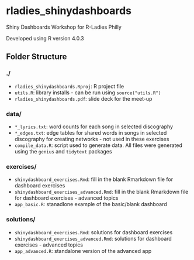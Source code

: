 # rladies_shinydashboards
Shiny Dashboards Workshop for R-Ladies Philly

Developed using R version 4.0.3

## Folder Structure

### ./

- `rladies_shinydashboards.Rproj`: R project file
- `utils.R`: library installs - can be run using `source("utils.R")`
- `rladies_shinydashboards.pdf`: slide deck for the meet-up

### data/
  
- `*_lyrics.txt`: word counts for each song in selected discography
- `*_edges.txt`: edge tables for shared words in songs in selected discography for creating networks - not used in these exercises
- `compile_data.R`: script used to generate data. All files were generated using the `genius` and `tidytext` packages

### exercises/

- `shinydashboard_exercises.Rmd`: fill in the blank Rmarkdown file for dashboard exercises
- `shinydashboard_exercises_advanced.Rmd`: fill in the blank Rmarkdown file for dashboard exercises - advanced topics
- `app_basic.R`: stanadlone example of the basic/blank dashboard

### solutions/

- `shinydashboard_exercises.Rmd`: solutions for dashboard exercises
- `shinydashboard_exercises_advanced.Rmd`: solutions for dashboard exercises - advanced topics
- `app_advanced.R`: standalone version of the advanced app
